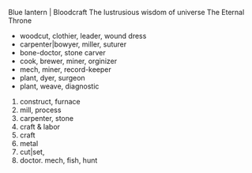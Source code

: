 Blue lantern | Bloodcraft
The lustrusious wisdom of universe
The Eternal Throne

- woodcut, clothier, leader, wound dress
- carpenter|bowyer,  miller, suturer
- bone-doctor, stone carver
- cook, brewer, miner, orginizer
- mech, miner, record-keeper
- plant, dyer, surgeon
- plant, weave, diagnostic

1. construct, furnace
2. mill, process
3. carpenter, stone
4. craft & labor
5. craft
6. metal
7. cut|set, 
8. doctor. mech, fish, hunt